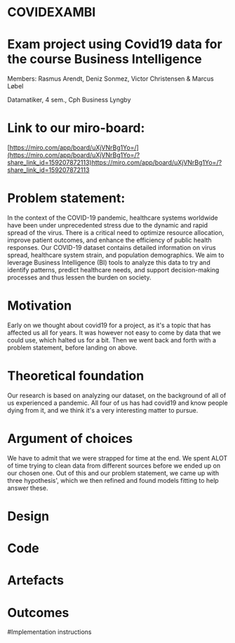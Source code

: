 # COVIDEXAMBI

# Exam project using Covid19 data for the course Business Intelligence

Members: Rasmus Arendt, Deniz Sonmez, Victor Christensen & Marcus Løbel

Datamatiker, 4 sem., Cph Business Lyngby


# Link to our miro-board:
[https://miro.com/app/board/uXjVNrBg1Yo=/](https://miro.com/app/board/uXjVNrBg1Yo=/?share_link_id=159207872113)https://miro.com/app/board/uXjVNrBg1Yo=/?share_link_id=159207872113

# Problem statement:
In the context of the COVID-19 pandemic, healthcare systems worldwide have been under unprecedented stress due to the dynamic and rapid spread of the virus. There is a critical need to optimize resource allocation, improve patient outcomes, and enhance the efficiency of public health responses. Our COVID-19 dataset contains detailed information on virus spread, healthcare system strain, and population demographics. We aim to leverage Business Intelligence (BI) tools to analyze this data to try and identify patterns, predict healthcare needs, and support decision-making processes and thus lessen the burden on society.

# Motivation
Early on we thought about covid19 for a project, as it's a topic that has affected us all for years. It was however not easy to come by data that we could use, which halted us for a bit. Then we went back and forth with a problem statement, before landing on above.

# Theoretical foundation
Our research is based on analyzing our dataset, on the background of all of us experienced a pandemic. All four of us has had covid19 and know people dying from it, and we think it's a very interesting matter to pursue.

# Argument of choices 
We have to admit that we were strapped for time at the end. We spent ALOT of time trying to clean data from different sources before we ended up on our chosen one.
Out of this and our problem statement, we came up with three hypothesis', which we then refined and found models fitting to help answer these. 

# Design

# Code

# Artefacts

# Outcomes

#Implementation instructions
